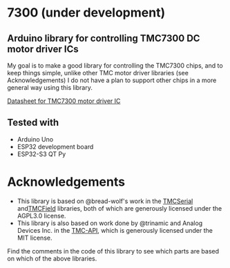 # 7300  (under development)
## Arduino library for controlling TMC7300 DC motor driver ICs

My goal is to make a good library for controlling the TMC7300 chips, and to keep things simple, unlike other TMC motor driver libraries (see Acknowledgements) I do not have a plan to support other chips in a more general way using this library.

 [Datasheet for TMC7300 motor driver IC](https://www.analog.com/media/en/technical-documentation/data-sheets/TMC7300_datasheet_rev1.08.pdf)

## Tested with
* Arduino Uno
* ESP32 development board
* ESP32-S3 QT Py

# Acknowledgements
* This library is based on @bread-wolf's work in the [TMCSerial](https://github.com/bread-wolf/TMCSerial) and[TMCField](https://github.com/bread-wolf/TMCField) libraries, both of which are generously licensed under the AGPL3.0 license.
* This library is also based on work done by @trinamic and Analog Devices Inc. in the [TMC-API](https://github.com/trinamic/TMC-API/tree/master), which is generously licensed under the MIT license.

Find the comments in the code of this library to see which parts are based on which of the above libraries.
